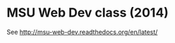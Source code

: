 MSU Web Dev class (2014)
========================

See http://msu-web-dev.readthedocs.org/en/latest/
